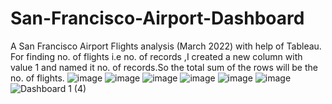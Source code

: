 # San-Francisco-Airport-Dashboard
A San Francisco Airport Flights analysis (March 2022) with help of Tableau.
For finding no. of flights i.e no. of records ,I created a new column with value 1 and named it no. of records.So the total sum of the rows will be the no. of flights.
![image](https://user-images.githubusercontent.com/106676849/187887366-50b536de-6cd5-4b11-acfc-269a7c7a9d39.png)
![image](https://user-images.githubusercontent.com/106676849/187887507-3a001a9e-9d6e-469e-9d2e-06ab35a0f1ca.png)
![image](https://user-images.githubusercontent.com/106676849/187887944-57841832-f5ab-4281-8643-8af2bfef3555.png)
![image](https://user-images.githubusercontent.com/106676849/187887994-3390d2e6-98ef-4749-8686-ff403e410b07.png)
![image](https://user-images.githubusercontent.com/106676849/187888056-b839c73c-b315-4902-8498-662dd2ec6046.png)
![image](https://user-images.githubusercontent.com/106676849/187888166-f9752c89-61d4-4317-99d4-20d83099da19.png)
![Dashboard 1 (4)](https://user-images.githubusercontent.com/106676849/187887051-d6a37040-e5d6-41d3-9fbb-a54df07bcf2c.png)
